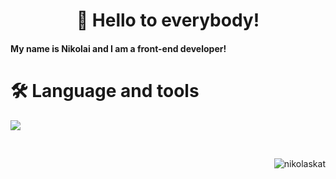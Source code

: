 <h1 align="center">👋 Hello to everybody!</h2>
<h4 align="left">My name is Nikolai and I am a front-end developer!<h4>
<h1 align="left">🛠 Language and tools</h1>
<p align="left">
  <a href="https://skillicons.dev">
    <img src="https://skillicons.dev/icons?i=figma,html,css,scss,bootstrap,js,react,tailwind,redux,gulp,npm,yarn,vite,git" />
  </a>
</p>
<br/>

<p><img align="right" src="https://github-readme-stats.vercel.app/api/top-langs?username=nikolaskat&show_icons=true&theme=dark&title_color=ffffff&text_color=ffffff&hide_border=true&locale=en&layout=compact" alt="nikolaskat" /></p>
